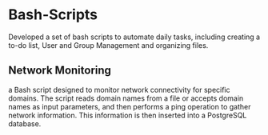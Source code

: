 # Bash-Scripts

Developed a set of bash scripts to automate daily tasks, including creating a to-do list, User and Group Management
and organizing files.

## Network Monitoring
a Bash script designed to monitor network connectivity for specific domains. The script reads domain names from a file or accepts domain names as input parameters, and then performs a ping operation to gather network information. This information is then inserted into a PostgreSQL database.

